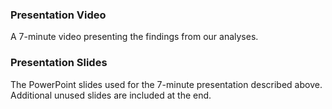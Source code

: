 ### Presentation Video
A 7-minute video presenting the findings from our analyses.

### Presentation Slides
The PowerPoint slides used for the 7-minute presentation described above. Additional unused slides are included at the end. 
